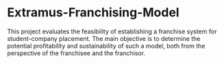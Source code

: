 # Extramus-Franchising-Model
This project evaluates the feasibility of establishing a franchise system for student-company placement.   The main objective is to determine the potential profitability and sustainability of such a model, both from the perspective of the franchisee and the franchisor.
